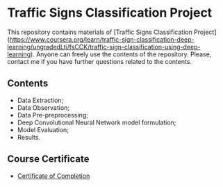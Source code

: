 # Traffic Signs Classification Project

This repository contains materials of [Traffic Signs Classification Project] (https://www.coursera.org/learn/traffic-sign-classification-deep-learning/ungradedLti/fsCCK/traffic-sign-classification-using-deep-learning). Anyone can freely use the contents of the repository. Please, contact me if you have further questions related to the contents.

## Contents

- Data Extraction;
- Data Observation;
- Data Pre-preprocessing;
- Deep Convolutional Neural Network model formulation;
- Model Evaluation;
- Results.
  
## Course Certificate

- [Certificate of Completion](https://www.coursera.org/account/accomplishments/certificate/CE7BL76CP8YG)
